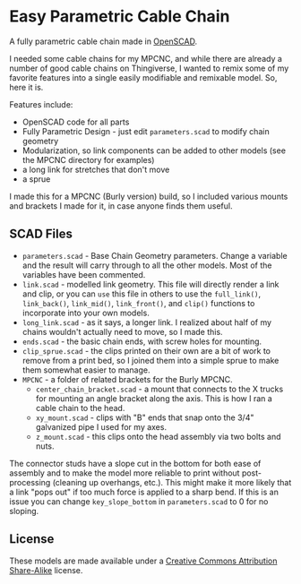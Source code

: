 # Easy Parametric Cable Chain

A fully parametric cable chain made in [OpenSCAD](http://www.openscad.org/).

I needed some cable chains for my MPCNC, and while there are already a number of good cable chains on Thingiverse, I wanted to remix some of my favorite features into a single easily modifiable and remixable model. So, here it is.

Features include:

* OpenSCAD code for all parts
* Fully Parametric Design - just edit `parameters.scad` to modify chain geometry
* Modularization, so link components can be added to other models (see the MPCNC directory for examples)
* a long link for stretches that don't move
* a sprue

I made this for a MPCNC (Burly version) build, so I included various mounts and brackets I made for it, in case anyone finds them useful.

## SCAD Files

* `parameters.scad` - Base Chain Geometry parameters.  Change a variable and the result will carry through to all the other models. Most of the variables have been commented.
* `link.scad` - modelled link geometry. This file will directly render a link and clip, or you can `use` this file in others to use the `full_link()`, `link_back()`, `link_mid()`, `link_front()`, and `clip()` functions to incorporate into your own models.
* `long_link.scad` - as it says, a longer link. I realized about half of my chains wouldn't actually need to move, so I made this.
* `ends.scad` - the basic chain ends, with screw holes for mounting.
* `clip_sprue.scad` - the clips printed on their own are a bit of work to remove from a print bed, so I joined them into a simple sprue to make them somewhat easier to manage.
* `MPCNC` - a folder of related brackets for the Burly MPCNC.
	* `center_chain_bracket.scad` - a mount that connects to the X trucks for mounting an angle bracket along the axis. This is how I ran a cable chain to the head.
	* `xy_mount.scad` - clips with "B" ends that snap onto the 3/4" galvanized pipe I used for my axes.
	* `z_mount.scad` - this clips onto the head assembly via two bolts and nuts.

The connector studs have a slope cut in the bottom for both ease of assembly and to make the model more reliable to print without post-processing (cleaning up overhangs, etc.). This might make it more likely that a link "pops out" if too much force is applied to a sharp bend. If this is an issue you can change `key_slope_bottom` in `parameters.scad` to 0 for no sloping.

## License

These models are made available under a [Creative Commons Attribution Share-Alike](https://creativecommons.org/licenses/by-sa/4.0/) license.
